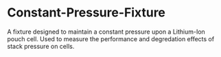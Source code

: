 # Constant-Pressure-Fixture

A fixture designed to maintain a constant pressure upon a Lithium-Ion pouch cell. Used to measure the performance and degredation effects of stack pressure on cells. 
